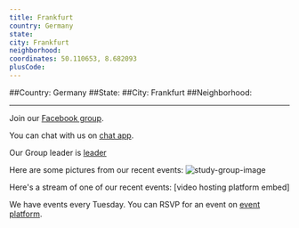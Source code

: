 ```yaml
---
title: Frankfurt
country: Germany
state: 
city: Frankfurt
neighborhood: 
coordinates: 50.110653, 8.682093
plusCode:
---
```


##Country: Germany
##State: 
##City: Frankfurt
##Neighborhood: 
*****
Join our [Facebook group](https://www.facebook.com/groups/free.code.camp.frankfurt.main).

You can chat with us on [chat app]().

Our Group leader is [leader]()

Here are some pictures from our recent events:
![study-group-image]()

Here's a stream of one of our recent events:
[video hosting platform embed]

We have events every Tuesday. You can RSVP for an event on [event platform]().
